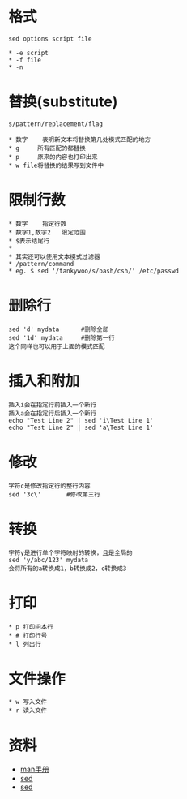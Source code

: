<!-- title : sed -->

# 格式 #

	sed options script file

	* -e script
	* -f file
	* -n


# 替换(substitute) #

	s/pattern/replacement/flag

	* 数字	表明新文本将替换第几处模式匹配的地方
	* g		所有匹配的都替换
	* p		原来的内容也打印出来
	* w file将替换的结果写到文件中



# 限制行数 #

	* 数字	指定行数
	* 数字1,数字2	限定范围
	* $表示结尾行
	*
	* 其实还可以使用文本模式过滤器
	* /pattern/command 
	* eg. $ sed '/tankywoo/s/bash/csh/' /etc/passwd


# 删除行 #

	sed 'd' mydata		#删除全部
	sed '1d' mydata		#删除第一行
	这个同样也可以用于上面的模式匹配


# 插入和附加 #

	插入i会在指定行前插入一个新行
	插入a会在指定行后插入一个新行
	echo "Test Line 2" | sed 'i\Test Line 1'
	echo "Test Line 2" | sed 'a\Test Line 1'


# 修改 #

	字符c是修改指定行的整行内容
	sed '3c\'		#修改第三行


# 转换 #

	字符y是进行单个字符映射的转换，且是全局的
	sed 'y/abc/123' mydata
	会将所有的a转换成1，b转换成2，c转换成3


# 打印 #

	* p 打印问本行
	* #	打印行号
	* l	列出行


# 文件操作 #

	* w	写入文件
	* r	读入文件


# 资料 #

* [man手册](http://unixhelp.ed.ac.uk/CGI/man-cgi?sed)
* [sed](http://sed.sourceforge.net/sed1line_zh-CN.html)
* [sed](http://www.grymoire.com/Unix/Sed.html)
